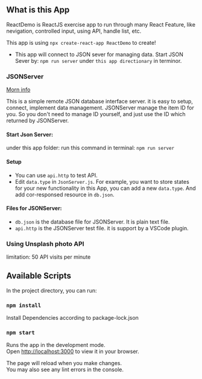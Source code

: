 ## What is this App

ReactDemo is ReactJS exercise app to run through many React Feature, like nevigation, controlled input, using API, handle list, etc.

This app is using `npx create-react-app ReactDemo` to create!

- This app will connect to JSON sever for managing data. Start JSON Sever by: `npm run server` under `this app directionary` in terminor.

### JSONServer
[Morn info](https://www.npmjs.com/package/json-server)

This is a simple remote JSON database interface server. it is easy to setup, connect, implement data management.
JSONServer manage the item ID for you. So you don't need to manage ID yourself, and just use the ID which returned by JSONServer.

#### Start Json Server: 
under this app folder: run this command in terminal: `npm run server`

#### Setup
- You can use `api.http` to test API.
- Edit `data.type` in `JsonServer.js`.
For example, you want to store states for your new functionality in this App, you can add a new `data.type`. And add cor-responsed resource in `db.json`.

#### Files for JSONServer:
- `db.json` is the database file for JSONServer. It is plain text file.
- `api.http` is the JSONServer test file. it is support by a VSCode plugin.

### Using Unsplash photo API

limitation: 50 API visits per minute

## Available Scripts
In the project directory, you can run:

### `npm install`
Install Dependencies according to package-lock.json

### `npm start`
Runs the app in the development mode.\
Open [http://localhost:3000](http://localhost:3000) to view it in your browser.

The page will reload when you make changes.\
You may also see any lint errors in the console.

